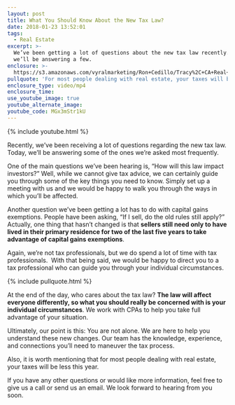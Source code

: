```yaml
---
layout: post
title: What You Should Know About the New Tax Law?
date: 2018-01-23 13:52:01
tags:
  - Real Estate
excerpt: >-
  We’ve been getting a lot of questions about the new tax law recently. Today,
  we’ll be answering a few.
enclosure: >-
  https://s3.amazonaws.com/vyralmarketing/Ron+Cedillo/Tracy%2C+CA+Real+Estate+Tax+Reform.mp4
pullquote: 'For most people dealing with real estate, your taxes will be less this year.'
enclosure_type: video/mp4
enclosure_time:
use_youtube_image: true
youtube_alternate_image:
youtube_code: MGx3mStr1kU
---
```



{% include youtube.html %}

Recently, we’ve been receiving a lot of questions regarding the new tax law. Today, we’ll be answering some of the ones we’re asked most frequently.&nbsp;

One of the main questions we’ve been hearing is, “How will this law impact investors?” Well, while we cannot give tax advice, we can certainly guide you through some of the key things you need to know. Simply set up a meeting with us and we would be happy to walk you through the ways in which you’ll be affected.&nbsp;

Another question we’ve been getting a lot has to do with capital gains exemptions. People have been asking, “If I sell, do the old rules still apply?” Actually, one thing that hasn’t changed is that **sellers still need only to have lived in their primary residence for two of the last five years to take advantage of capital gains exemptions**.&nbsp;

Again, we’re not tax professionals, but we do spend a lot of time with tax professionals. &nbsp;With that being said, we would be happy to direct you to a tax professional who can guide you through your individual circumstances.&nbsp;

{% include pullquote.html %}

At the end of the day, who cares about the tax law? **The law will affect everyone differently, so what you should really be concerned with is your individual circumstances**. We work with CPAs to help you take full advantage of your situation.

Ultimately, our point is this: You are not alone. We are here to help you understand these new changes. Our team has the knowledge, experience, and connections you’ll need to maneuver the tax process.&nbsp;

Also, it is worth mentioning that for most people dealing with real estate, your taxes will be less this year.&nbsp;

If you have any other questions or would like more information, feel free to give us a call or send us an email. We look forward to hearing from you soon.